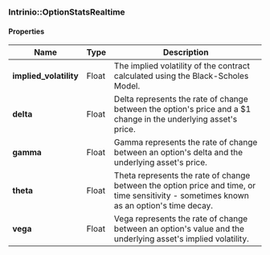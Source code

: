 

[//]: # (CLASS:Intrinio::OptionStatsRealtime)

[//]: # (KIND:object)

### Intrinio::OptionStatsRealtime

#### Properties

[//]: # (START_DEFINITION)

Name | Type | Description
------------ | ------------- | -------------
**implied_volatility** | Float | The implied volatility of the contract calculated using the Black-Scholes Model. &nbsp;
**delta** | Float | Delta represents the rate of change between the option&#39;s price and a $1 change in the underlying asset&#39;s price. &nbsp;
**gamma** | Float | Gamma represents the rate of change between an option&#39;s delta and the underlying asset&#39;s price. &nbsp;
**theta** | Float | Theta represents the rate of change between the option price and time, or time sensitivity - sometimes known as an option&#39;s time decay. &nbsp;
**vega** | Float | Vega represents the rate of change between an option&#39;s value and the underlying asset&#39;s implied volatility. &nbsp;

[//]: # (END_DEFINITION)



